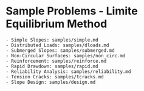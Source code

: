 # Sample Problems - Limite Equilibrium Method

    - Simple Slopes: samples/simple.md
    - Distributed Loads: samples/dloads.md
    - Submerged Slopes: samples/submerged.md
    - Non-Circular Surfaces: samples/non_circ.md
    - Reinforcement: samples/reinforce.md
    - Rapid Drawdown: samples/rapid.md
    - Reliability Analysis: samples/reliability.md
    - Tension Cracks: samples/tcracks.md
    - Slope Design: samples/design.md